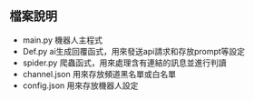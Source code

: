 ## 檔案說明
- main.py 機器人主程式
- Def.py ai生成回覆函式，用來發送api請求和存放prompt等設定 
- spider.py 爬蟲函式，用來處理含有連結的訊息並進行判讀
- channel.json 用來存放頻道黑名單或白名單
- config.json 用來存放機器人設定